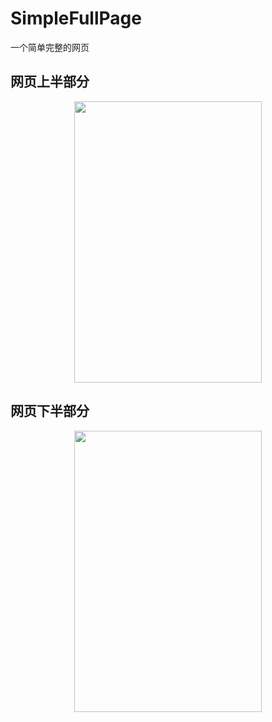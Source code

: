 # SimpleFullPage
 一个简单完整的网页

## 网页上半部分

<div align=center>
    <img src="https://github.com/AliceRachel/SimpleFullPage/blob/master/img/up.png" width="300" height="450" />
</div>


## 网页下半部分

<div align=center>
    <img src="https://github.com/AliceRachel/SimpleFullPage/blob/master/img/under.png" width="300" height="450" />
</div>
